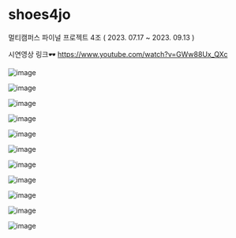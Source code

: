 # shoes4jo
멀티캠퍼스 파이널 프로젝트 4조 ( 2023. 07.17 ~ 2023. 09.13 )

시연영상 링크🕶 https://www.youtube.com/watch?v=GWw88Ux_QXc

![image](https://github.com/0123aqq/shoes4jo/assets/130541650/c9ec37a6-a3c4-4ec8-b963-462df3e61aba)

![image](https://github.com/0123aqq/shoes4jo/assets/130541650/4d8ea796-478d-427f-978c-5d2ff51508c6)

![image](https://github.com/0123aqq/shoes4jo/assets/130541650/9c2e3c1e-8c8b-42bd-9c86-ee8fbeecde44)

![image](https://github.com/0123aqq/shoes4jo/assets/130541650/347c6a12-0cc1-4013-a3fe-f02ab005d24c)

![image](https://github.com/0123aqq/shoes4jo/assets/130541650/f744593d-dc8c-472b-8dda-61b6c905b2b2)

![image](https://github.com/0123aqq/shoes4jo/assets/130541650/b4b26d71-af7b-417d-baa3-567c082d5fb0)

![image](https://github.com/0123aqq/shoes4jo/assets/130541650/6bd49488-8e1f-46f2-a94d-6bc04540bad8)

![image](https://github.com/0123aqq/shoes4jo/assets/130541650/f5068ee8-0b64-47f6-af5e-bc04e52e180f)

![image](https://github.com/0123aqq/shoes4jo/assets/130541650/76062d4c-8cfc-4a3c-9f46-71231df1cb75)

![image](https://github.com/0123aqq/shoes4jo/assets/130541650/6ad20cf5-036e-4527-850f-eff5fea5f2b8)

![image](https://github.com/0123aqq/shoes4jo/assets/130541650/103caa5c-0f49-44dc-a066-c3fa0fe8bfbd)
















